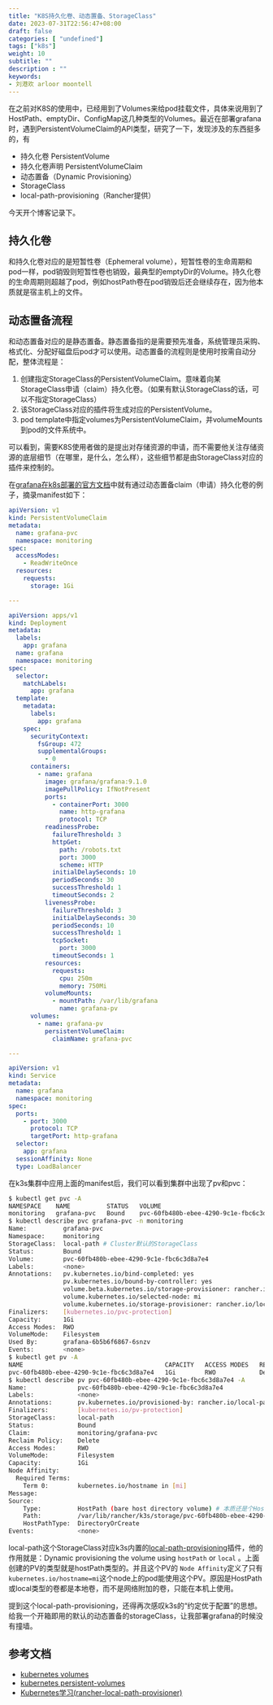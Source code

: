 ```yaml
---
title: "K8S持久化卷、动态置备、StorageClass"
date: 2023-07-31T22:56:47+08:00
draft: false
categories: [ "undefined"]
tags: ["k8s"]
weight: 10
subtitle: ""
description : ""
keywords:
- 刘港欢 arloor moontell
---
```


在之前对K8S的使用中，已经用到了Volumes来给pod挂载文件，具体来说用到了HostPath、emptyDir、ConfigMap这几种类型的Volumes。最近在部署grafana时，遇到PersistentVolumeClaim的API类型，研究了一下，发现涉及的东西挺多的，有
<!--more-->

- 持久化卷 PersistentVolume
- 持久化卷声明 PersistentVolumeClaim
- 动态置备（Dynamic Provisioning）
- StorageClass
- local-path-provisioning（Rancher提供）

今天开个博客记录下。

## 持久化卷

和持久化卷对应的是短暂性卷（Ephemeral volume），短暂性卷的生命周期和pod一样，pod销毁则短暂性卷也销毁，最典型的emptyDir的Volume。持久化卷的生命周期则超越了pod，例如hostPath卷在pod销毁后还会继续存在，因为他本质就是宿主机上的文件。

## 动态置备流程

和动态置备对应的是静态置备。静态置备指的是需要预先准备，系统管理员采购、格式化、分配好磁盘后pod才可以使用。动态置备的流程则是使用时按需自动分配，整体流程是：

1. 创建指定StorageClass的PersistentVolumeClaim。意味着向某StorageClass申请（claim）持久化卷。（如果有默认StorageClass的话，可以不指定StorageClass）
2. 该StorageClass对应的插件将生成对应的PersistentVolume。
3. pod template中指定volumes为PersistentVolumeClaim，并volumeMounts到pod的文件系统中。

可以看到，需要K8S使用者做的是提出对存储资源的申请，而不需要他关注存储资源的底层细节（在哪里，是什么，怎么样），这些细节都是由StorageClass对应的插件来控制的。

在[grafana在k8s部署的官方文档](https://grafana.com/docs/grafana/latest/setup-grafana/installation/kubernetes/)中就有通过动态置备claim（申请）持久化卷的例子，摘录manifest如下：

```yaml
apiVersion: v1
kind: PersistentVolumeClaim
metadata:
  name: grafana-pvc
  namespace: monitoring
spec:
  accessModes:
    - ReadWriteOnce
  resources:
    requests:
      storage: 1Gi

---

apiVersion: apps/v1
kind: Deployment
metadata:
  labels:
    app: grafana
  name: grafana
  namespace: monitoring
spec:
  selector:
    matchLabels:
      app: grafana
  template:
    metadata:
      labels:
        app: grafana
    spec:
      securityContext:
        fsGroup: 472
        supplementalGroups:
          - 0
      containers:
        - name: grafana
          image: grafana/grafana:9.1.0
          imagePullPolicy: IfNotPresent
          ports:
            - containerPort: 3000
              name: http-grafana
              protocol: TCP
          readinessProbe:
            failureThreshold: 3
            httpGet:
              path: /robots.txt
              port: 3000
              scheme: HTTP
            initialDelaySeconds: 10
            periodSeconds: 30
            successThreshold: 1
            timeoutSeconds: 2
          livenessProbe:
            failureThreshold: 3
            initialDelaySeconds: 30
            periodSeconds: 10
            successThreshold: 1
            tcpSocket:
              port: 3000
            timeoutSeconds: 1
          resources:
            requests:
              cpu: 250m
              memory: 750Mi
          volumeMounts:
            - mountPath: /var/lib/grafana
              name: grafana-pv
      volumes:
        - name: grafana-pv
          persistentVolumeClaim:
            claimName: grafana-pvc

---

apiVersion: v1
kind: Service
metadata:
  name: grafana
  namespace: monitoring
spec:
  ports:
    - port: 3000
      protocol: TCP
      targetPort: http-grafana
  selector:
    app: grafana
  sessionAffinity: None
  type: LoadBalancer

```

在k3s集群中应用上面的manifest后，我们可以看到集群中出现了pv和pvc：

```bash
$ kubectl get pvc -A                                             
NAMESPACE    NAME          STATUS   VOLUME                                     CAPACITY   ACCESS MODES   STORAGECLASS   AGE
monitoring   grafana-pvc   Bound    pvc-60fb480b-ebee-4290-9c1e-fbc6c3d8a7e4   1Gi        RWO            local-path     46h
$ kubectl describe pvc grafana-pvc -n monitoring
Name:          grafana-pvc
Namespace:     monitoring
StorageClass:  local-path # Cluster默认的StorageClass
Status:        Bound
Volume:        pvc-60fb480b-ebee-4290-9c1e-fbc6c3d8a7e4
Labels:        <none>
Annotations:   pv.kubernetes.io/bind-completed: yes
               pv.kubernetes.io/bound-by-controller: yes
               volume.beta.kubernetes.io/storage-provisioner: rancher.io/local-path
               volume.kubernetes.io/selected-node: mi
               volume.kubernetes.io/storage-provisioner: rancher.io/local-path
Finalizers:    [kubernetes.io/pvc-protection]
Capacity:      1Gi
Access Modes:  RWO
VolumeMode:    Filesystem
Used By:       grafana-6b5b6f6867-6snzv
Events:        <none>
$ kubectl get pv -A 
NAME                                       CAPACITY   ACCESS MODES   RECLAIM POLICY   STATUS   CLAIM                    STORAGECLASS   REASON   AGE
pvc-60fb480b-ebee-4290-9c1e-fbc6c3d8a7e4   1Gi        RWO            Delete           Bound    monitoring/grafana-pvc   local-path              46h
$ kubectl describe pv pvc-60fb480b-ebee-4290-9c1e-fbc6c3d8a7e4 -A
Name:              pvc-60fb480b-ebee-4290-9c1e-fbc6c3d8a7e4
Labels:            <none>
Annotations:       pv.kubernetes.io/provisioned-by: rancher.io/local-path
Finalizers:        [kubernetes.io/pv-protection]
StorageClass:      local-path
Status:            Bound
Claim:             monitoring/grafana-pvc
Reclaim Policy:    Delete
Access Modes:      RWO
VolumeMode:        Filesystem
Capacity:          1Gi
Node Affinity:     
  Required Terms:  
    Term 0:        kubernetes.io/hostname in [mi]
Message:           
Source:
    Type:          HostPath (bare host directory volume) # 本质还是个HostPath
    Path:          /var/lib/rancher/k3s/storage/pvc-60fb480b-ebee-4290-9c1e-fbc6c3d8a7e4_monitoring_grafana-pvc
    HostPathType:  DirectoryOrCreate
Events:            <none>
```

local-path这个StorageClass对应k3s内置的[local-path-provisioning](https://github.com/rancher/local-path-provisioner)插件，他的作用就是：Dynamic provisioning the volume using `hostPath` or `local` 。上面创建的PV的类型就是hostPath类型的。并且这个PV的 `Node Affinity`定义了只有`kubernetes.io/hostname=mi`这个node上的pod能使用这个PV。原因是HostPath或local类型的卷都是本地卷，而不是网络附加的卷，只能在本机上使用。

提到这个local-path-provisioning，还得再次感叹k3s的“约定优于配置”的思想。给我一个开箱即用的默认的动态置备的storageClass，让我部署grafana的时候没有撞墙。



## 参考文档

- [kubernetes volumes](https://kubernetes.io/docs/concepts/storage/volumes/)
- [kubernetes persistent-volumes](https://kubernetes.io/docs/concepts/storage/persistent-volumes/)
- [Kubernetes学习(rancher-local-path-provisioner)](https://izsk.me/2020/07/24/Kubernetes-Rancher-local-path-provisioner/)
